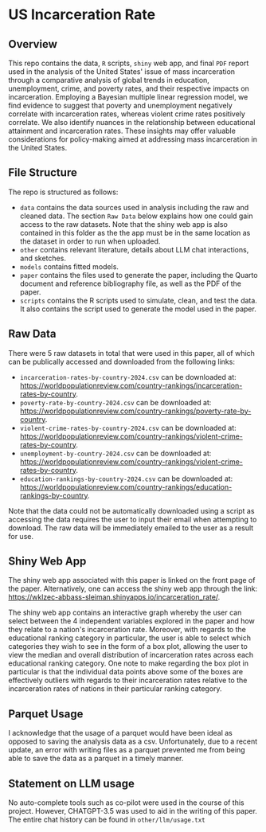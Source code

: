 # US Incarceration Rate

## Overview

This repo contains the data, `R` scripts, `shiny` web app, and final `PDF` report used in the analysis of the United States' issue of mass incarceration through a comparative analysis of global trends in education, unemployment, crime, and poverty rates, and their respective impacts on incarceration. Employing a Bayesian multiple linear regression model, we find evidence to suggest that poverty and unemployment negatively correlate with incarceration rates, whereas violent crime rates positively correlate. We also identify nuances in the relationship between educational attainment and incarceration rates. These insights may offer valuable considerations for policy-making aimed at addressing mass incarceration in the United States.


## File Structure

The repo is structured as follows:

-   `data` contains the data sources used in analysis including the raw and cleaned data. The section `Raw Data` below explains how one could gain access to the raw datasets. Note that the shiny web app is also contained in this folder as the the app must be in the same location as the dataset in order to run when uploaded.
-   `other` contains relevant literature, details about LLM chat interactions, and sketches.
-   `models` contains fitted models. 
-   `paper` contains the files used to generate the paper, including the Quarto document and reference bibliography file, as well as the PDF of the paper. 
-   `scripts` contains the R scripts used to simulate, clean, and test the data. It also contains the script used to generate the model used in the paper.

## Raw Data

There were 5 raw datasets in total that were used in this paper, all of which can be publically accessed and downloaded from the following links:
- `incarceration-rates-by-country-2024.csv` can be downloaded at: https://worldpopulationreview.com/country-rankings/incarceration-rates-by-country.
- `poverty-rate-by-country-2024.csv` can be downloaded at: https://worldpopulationreview.com/country-rankings/poverty-rate-by-country.
- `violent-crime-rates-by-country-2024.csv` can be downloaded at: https://worldpopulationreview.com/country-rankings/violent-crime-rates-by-country.
- `unemployment-by-country-2024.csv` can be downloaded at: https://worldpopulationreview.com/country-rankings/violent-crime-rates-by-country.
- `education-rankings-by-country-2024.csv` can be downloaded at: https://worldpopulationreview.com/country-rankings/education-rankings-by-country.

Note that the data could not be automatically downloaded using a script as accessing the data requires the user to input their email when attempting to download. The raw data will be immediately emailed to the user as a result for use.

## Shiny Web App

The shiny web app associated with this paper is linked on the front page of the paper. Alternatively, one can access the shiny web app through the link: https://wklzec-abbass-sleiman.shinyapps.io/incarceration_rate/. 

The shiny web app contains an interactive graph whereby the user can select between the 4 independent variables explored in the paper and how they relate to a nation's incarceration rate. Moreover, with regards to the educational ranking category in particular, the user is able to select which categories they wish to see in the form of a box plot, allowing the user to view the median and overall distribution of incarceration rates across each educational ranking category. One note to make regarding the box plot in particular is that the individual data points above some of the boxes are effectively outliers with regards to their incarceration rates relative to the incarceration rates of nations in their particular ranking category.

## Parquet Usage

I acknowledge that the usage of a parquet would have been ideal as opposed to saving the analysis data as a csv. Unfortunately, due to a recent update, an error with writing files as a parquet prevented me from being able to save the data as a parquet in a timely manner.

## Statement on LLM usage

No auto-complete tools such as co-pilot were used in the course of this project. However, CHATGPT-3.5 was used to aid in the writing of this paper. The entire chat history can be found in `other/llm/usage.txt`
